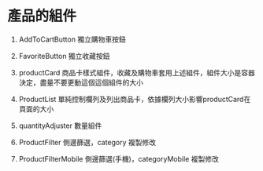 # 產品的組件

1. AddToCartButton 獨立購物車按鈕

2. FavoriteButton 獨立收藏按鈕

3. productCard 商品卡樣式組件，收藏及購物車套用上述組件，組件大小是容器決定，盡量不要更動這個這個組件的大小

4. ProductList 單純控制欄列及列出商品卡，依據欄列大小影響productCard在頁面的大小

5. quantityAdjuster 數量組件

6. ProductFilter 側邊篩選，category 複製修改

7. ProductFilterMobile 側邊篩選(手機)，categoryMobile 複製修改